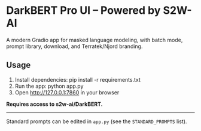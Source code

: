 # DarkBERT Pro UI – Powered by S2W-AI

A modern Gradio app for masked language modeling, with batch mode, prompt library, download, and Terratek/Njord branding.

## Usage

1. Install dependencies:
    pip install -r requirements.txt
2. Run the app:
    python app.py
3. Open http://127.0.0.1:7860 in your browser

**Requires access to s2w-ai/DarkBERT.**

---

Standard prompts can be edited in `app.py` (see the `STANDARD_PROMPTS` list).
